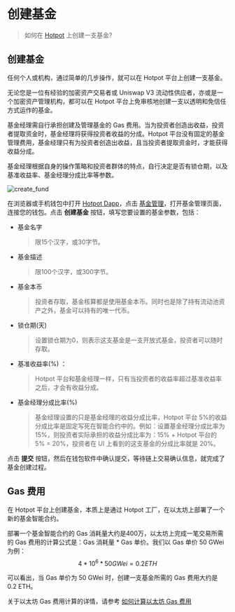 # 创建基金

> 如何在 [Hotpot](https://hotpot.fund) 上创建一支基金?     

## 创建基金

任何个人或机构，通过简单的几步操作，就可以在 Hotpot 平台上创建一支基金。

无论您是一位有经验的加密资产交易者或 Uniswap V3 流动性供应者，亦或是一个加密资产管理机构，都可以在 Hotpot 平台上免审核地创建一支以透明和免信任方式运作的基金。

基金经理需自行承担创建及管理基金的 Gas 费用。当为投资者创造出收益，投资者提取资金时，基金经理将获得投资者收益的分成。Hotpot 平台没有固定的基金管理费用，基金经理只有为投资者创造出收益，且当投资者提取资金时，才能获得收益分成。

基金经理根据自身的操作策略和投资者群体的特点，自行决定是否有锁仓期，以及基准收益率、基金经理分成比率等参数。

![create_fund](../../assets/imgs/create_fund.gif)

在浏览器或手机钱包中打开 [Hotpot Dapp](https://app.hotpot.fund)，点击 [基金管理](https://manager.hotpot.fund)，打开基金管理页面，连接您的钱包。点击 **创建基金** 按钮，填写您要设置的基金参数，包括：

* 基金名字

  > 限15个汉字，或30字节。

* 基金描述

  > 限100个汉字，或300字节。

* 基金本币

  > 投资者存取，基金核算都是使用基金本币。同时也是除了持有流动池资产之外，基金可以持有的唯一代币。

* 锁仓期(天)

  > 设置锁仓期为0，则表示这支基金是一支开放式基金，投资者可以随时存取。

* 基准收益率(%) ：

  > Hotpot 平台和基金经理一样，只有当投资者的收益率超过基准收益率之后，才会有收益分成。 

* 基金经理分成比率(%) 

  > 基金经理设置的只是基金经理的收益分成比率，Hotpot 平台 5%的收益分成比率是固定写死在智能合约中的。例如：设置基金经理分成比率为15%，则投资者实际承担的收益分成比率为：15% + Hotpot 平台的 5% = 20%，投资者在 UI 上看到的这支基金的分成比率就是 20%。

点击 **提交** 按钮，然后在钱包软件中确认提交，等待链上交易确认信息，就完成了基金创建过程。

## Gas 费用

在 Hotpot 平台上创建基金，本质上是通过 Hotpot 工厂，在以太坊上部署了一个新的基金智能合约。

部署一个基金智能合约的 Gas 消耗量大约是400万，以太坊上完成一笔交易所需的 Gas 费用的计算公式是：Gas 消耗量 * Gas 单价。我们以 Gas 单价 50 GWei 为例：    
$$
4 * 10^6 * 50 GWei = 0.2 ETH
$$


可以看出，当 Gas 单价为 50 GWei 时，创建一支基金所需的 Gas 费用大约是 0.2 ETH。

关于以太坊 Gas 费用计算的详情，请参考 [如何计算以太坊 Gas 费用](../1-投资者/9-如何计算以太坊Gas费用.md)

